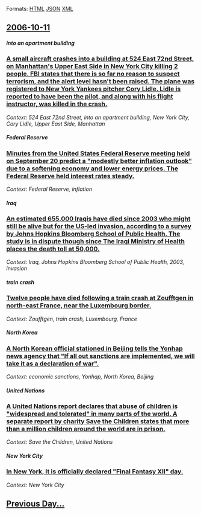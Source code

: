 
Formats: [HTML](2006/10/11/index.html)  [JSON](2006/10/11/index.json)  [XML](2006/10/11/index.xml)  

## [2006-10-11](/news/2006/10/11/index.md)

##### into an apartment building
### [ A small aircraft crashes into a building at 524 East 72nd Street, on Manhattan's Upper East Side in New York City killing 2 people. FBI states that there is so far no reason to suspect terrorism, and the alert level hasn't been raised. The plane was registered to New York Yankees pitcher Cory Lidle. Lidle is reported to have been the pilot, and along with his flight instructor, was killed in the crash. ](/news/2006/10/11/a-small-aircraft-crashes-into-a-building-at-524-east-72nd-street-on-manhattan-s-upper-east-side-in-new-york-city-killing-2-people-fbi-sta.md)
_Context: 524 East 72nd Street, into an apartment building, New York City, Cory Lidle, Upper East Side, Manhattan_

##### Federal Reserve
### [ Minutes from the United States Federal Reserve meeting held on September 20 predict a "modestly better inflation outlook" due to a softening economy and lower energy prices. The Federal Reserve held interest rates steady. ](/news/2006/10/11/minutes-from-the-united-states-federal-reserve-meeting-held-on-september-20-predict-a-modestly-better-inflation-outlook-due-to-a-softenin.md)
_Context: Federal Reserve, inflation_

##### Iraq
### [ An estimated 655,000 Iraqis have died since 2003 who might still be alive but for the US-led invasion, according to a survey by Johns Hopkins Bloomberg School of Public Health. The study is in dispute though since The Iraqi Ministry of Health places the death toll at 50,000. ](/news/2006/10/11/an-estimated-655-000-iraqis-have-died-since-2003-who-might-still-be-alive-but-for-the-us-led-invasion-according-to-a-survey-by-johns-hopki.md)
_Context: Iraq, Johns Hopkins Bloomberg School of Public Health, 2003, invasion_

##### train crash
### [ Twelve people have died following a train crash at Zoufftgen in north-east France, near the Luxembourg border. ](/news/2006/10/11/twelve-people-have-died-following-a-train-crash-at-zoufftgen-in-north-east-france-near-the-luxembourg-border.md)
_Context: Zoufftgen, train crash, Luxembourg, France_

##### North Korea
### [ A North Korean official stationed in Beijing tells the Yonhap news agency that "If all out sanctions are implemented, we will take it as a declaration of war". ](/news/2006/10/11/a-north-korean-official-stationed-in-beijing-tells-the-yonhap-news-agency-that-if-all-out-sanctions-are-implemented-we-will-take-it-as-a.md)
_Context: economic sanctions, Yonhap, North Korea, Beijing_

##### United Nations
### [ A United Nations report declares that abuse of children is "widespread and tolerated" in many parts of the world. A separate report by charity Save the Children states that more than a million children around the world are in prison. ](/news/2006/10/11/a-united-nations-report-declares-that-abuse-of-children-is-widespread-and-tolerated-in-many-parts-of-the-world-a-separate-report-by-char.md)
_Context: Save the Children, United Nations_

##### New York City
### [ In New York, It is officially declared "Final Fantasy XII" day. ](/news/2006/10/11/in-new-york-it-is-officially-declared-final-fantasy-xii-day.md)
_Context: New York City_

## [Previous Day...](/news/2006/10/10/index.md)

